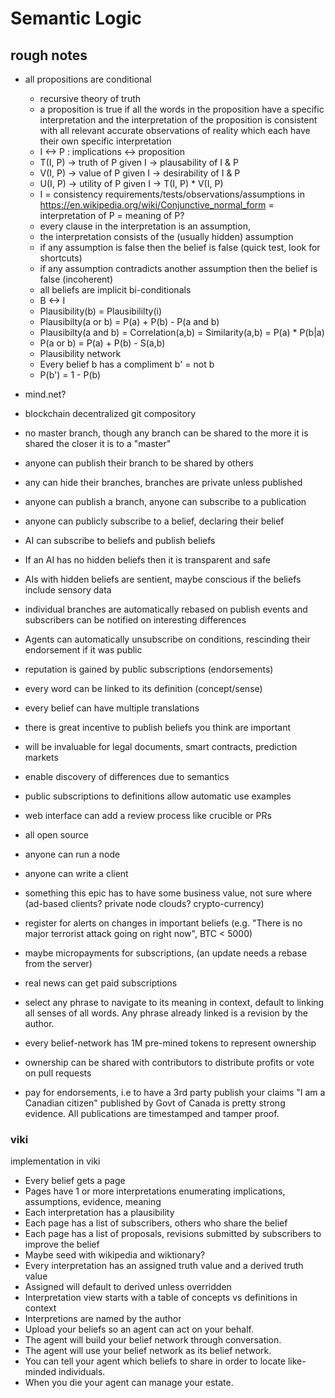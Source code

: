 # Semantic Logic

## rough notes


* all propositions are conditional

  * recursive theory of truth
  * a proposition is true if all the words in the proposition have a specific interpretation and the interpretation of the proposition is consistent with all relevant accurate observations of reality which each have their own specific interpretation
  * I <-> P : implications <-> proposition
  * T(I, P) -> truth of P given I -> plausability of I & P
  * V(I, P) -> value of P given I -> desirability of I & P
  * U(I, P) -> utility of P given I -> T(I, P) * V(I, P) 
  * I = consistency requirements/tests/observations/assumptions in https://en.wikipedia.org/wiki/Conjunctive_normal_form = interpretation of P = meaning of P? 
  * every clause in the interpretation is an assumption,
  * the interpretation consists of the (usually hidden) assumption
  * if any assumption is false then the belief is false (quick test, look for shortcuts)
  * if any assumption contradicts another assumption then the belief is false (incoherent)
  * all beliefs are implicit bi-conditionals
  * B <-> I
  * Plausibility(b) = Plausibililty(i)
  * Plausibilty(a or b) = P(a) + P(b) - P(a and b)
  * Plausibilty(a and b) = Correlation(a,b) = Similarity(a,b) = P(a) * P(b|a)
  * P(a or b) = P(a) + P(b) - S(a,b)
  * Plausibility network
  * Every belief b has a compliment b' = not b 
  * P(b') = 1 - P(b)
* mind.net?
* blockchain decentralized git compository
* no master branch, though any branch can be shared to the more it is shared the closer it is to a "master"
* anyone can publish their branch to be shared by others
* any can hide their branches, branches are private unless published
* anyone can publish a branch, anyone can subscribe to a publication
* anyone can publicly subscribe to a belief, declaring their belief
* AI can subscribe to beliefs and publish beliefs
* If an AI has no hidden beliefs then it is transparent and safe
* AIs with hidden beliefs are sentient, maybe conscious if the beliefs include sensory data
* individual branches are automatically rebased on publish events and subscribers can be notified on interesting differences
* Agents can automatically unsubscribe on conditions, rescinding their endorsement if it was public
* reputation is gained by public subscriptions (endorsements)
* every word can be linked to its definition (concept/sense)
* every belief can have multiple translations 
* there is great incentive to publish beliefs you think are important
* will be invaluable for legal documents, smart contracts, prediction markets
* enable discovery of differences due to semantics 
* public subscriptions to definitions allow automatic use examples
* web interface can add a review process like crucible or PRs
* all open source
* anyone can run a node
* anyone can write a client
* something this epic has to have some business value, not sure where (ad-based clients? private node clouds? crypto-currency)
* register for alerts on changes in important beliefs (e.g. "There is no major terrorist attack going on right now", BTC < 5000)
* maybe micropayments for subscriptions, (an update needs a rebase from the server)
* real news can get paid subscriptions
* select any phrase to navigate to its meaning in context, default to linking all senses of all words. Any phrase already linked is a revision by the author.
* every belief-network has 1M pre-mined tokens to represent ownership
* ownership can be shared with contributors to distribute profits or vote on pull requests
* pay for endorsements, i.e to have a 3rd party publish your claims "I am a Canadian citizen" published by Govt of Canada is pretty strong evidence. All publications are timestamped and tamper proof.

### viki

implementation in viki

* Every belief gets a page
* Pages have 1 or more interpretations enumerating implications, assumptions, evidence, meaning
* Each interpretation has a plausibility
* Each page has a list of subscribers, others who share the belief
* Each page has a list of proposals, revisions submitted by subscribers to improve the belief
* Maybe seed with wikipedia and wiktionary?
* Every interpretation has an assigned truth value and a derived truth value
* Assigned will default to derived unless overridden
* Interpretation view starts with a table of concepts vs definitions in context
* Interpretions are named by the author
* Upload your beliefs so an agent can act on your behalf.
* The agent will build your belief network through conversation.
* The agent will use your belief network as its belief network.
* You can tell your agent which beliefs to share in order to locate like-minded individuals.
* When you die your agent can manage your estate.





